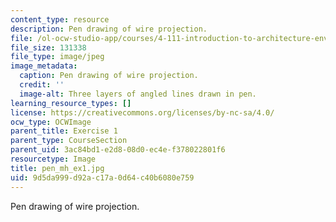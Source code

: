 ```yaml
---
content_type: resource
description: Pen drawing of wire projection.
file: /ol-ocw-studio-app/courses/4-111-introduction-to-architecture-environmental-design-spring-2014/9d5da999d92ac17a0d64c40b6080e759_pen_mh_ex1.jpg
file_size: 131338
file_type: image/jpeg
image_metadata:
  caption: Pen drawing of wire projection.
  credit: ''
  image-alt: Three layers of angled lines drawn in pen.
learning_resource_types: []
license: https://creativecommons.org/licenses/by-nc-sa/4.0/
ocw_type: OCWImage
parent_title: Exercise 1
parent_type: CourseSection
parent_uid: 3ac84bd1-e2d8-08d0-ec4e-f378022801f6
resourcetype: Image
title: pen_mh_ex1.jpg
uid: 9d5da999-d92a-c17a-0d64-c40b6080e759
---
```

Pen drawing of wire projection.